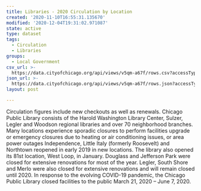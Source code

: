 ```yaml
---
title: Libraries - 2020 Circulation by Location
created: '2020-11-10T16:55:31.135670'
modified: '2020-12-04T19:31:02.971087'
state: active
type: dataset
tags:
  - Circulation
  - Libraries
groups:
  - Local Government
csv_url: >-
  https://data.cityofchicago.org/api/views/v5qm-a67f/rows.csv?accessType=DOWNLOAD
json_url: >-
  https://data.cityofchicago.org/api/views/v5qm-a67f/rows.json?accessType=DOWNLOAD
layout: post

---
```

Circulation figures include new checkouts as well as renewals. Chicago Public Library consists of the Harold Washington Library Center, Sulzer, Legler and Woodson regional libraries and over 70 neighborhood branches. Many locations experience sporadic closures to perform facilities upgrade or emergency closures due to heating or air conditioning issues, or area power outages Independence, Little Italy (formerly Roosevelt) and Northtown reopened in early 2019 in new locations. The library also opened its 81st location, West Loop, in January. Douglass and Jefferson Park were closed for extensive renovations for most of the year. Legler, South Shore and Merlo were also closed for extensive renovations and will remain closed until 2020. In response to the evolving COVID-19 pandemic, the Chicago Public Library closed facilities to the public March 21, 2020 – June 7, 2020.
